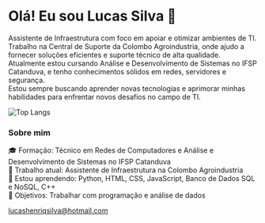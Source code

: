 # Olá! Eu sou Lucas Silva 👋
Assistente de Infraestrutura com foco em apoiar e otimizar ambientes de TI. <br/>
Trabalho na Central de Suporte da Colombo Agroindustria, onde ajudo a fornecer soluções eficientes e suporte técnico de alta qualidade. <br/>
Atualmente estou cursando Análise e Desenvolvimento de Sistemas no IFSP Catanduva, e tenho conhecimentos sólidos em redes, servidores e segurança. <br/>
Estou sempre buscando aprender novas tecnologias e aprimorar minhas habilidades para enfrentar novos desafios no campo de TI.<br/>

![Top Langs](https://github-readme-stats.vercel.app/api/top-langs/?username=olucas12&hide_progress=true&theme=synthwave)

### Sobre mim<br/>
🎓 Formação: Técnico em Redes de Computadores e Análise e Desenvolvimento de Sistemas no IFSP Catanduva <br/>
💼 Trabalho atual: Assistente de Infraestrutura na Colombo Agroindustria<br/>
🌱 Estou aprendendo: Python, HTML, CSS, JavaScript, Banco de Dados SQL e NoSQL, C++<br/>
🎯 Objetivos: Trabalhar com programação e análise de dados<br/>

lucashenriqsilva@hotmail.com
